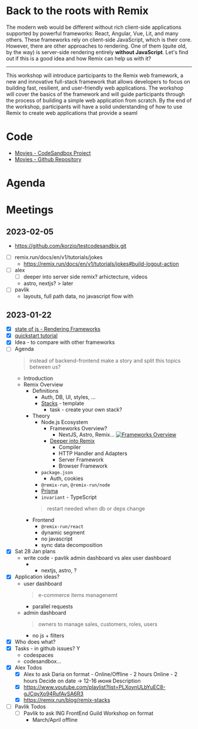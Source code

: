 # Back to the roots with Remix

The modern web would be different without rich client-side applications supported by powerful frameworks: React, Angular, Vue, Lit, and many others. These frameworks rely on client-side JavaScript, which is their core. However, there are other approaches to rendering. One of them (quite old, by the way) is server-side rendering entirely **without JavaScript**.
Let's find out if this is a good idea and how Remix can help us with it?

---

This workshop will introduce participants to the Remix web framework, a new and innovative full-stack framework that allows developers to focus on building fast, resilient, and user-friendly web applications. The workshop will cover the basics of the framework and will guide participants through the process of building a simple web application from scratch. By the end of the workshop, participants will have a solid understanding of how to use Remix to create web applications that provide a seaml

# Code

- [Movies - CodeSandbox Project](https://codesandbox.io/p/sandbox/wandering-dream-xeomqw?file=%2Fapp%2Froutes%2Fmovies%2F%24movieId.reviews.tsx)
- [Movies - Github Repository](https://github.com/korzio/testcodesandbix)

# Agenda

# Meetings

## 2023-02-05

- https://github.com/korzio/testcodesandbix.git
- [ ] remix.run/docs/en/v1/tutorials/jokes
  - https://remix.run/docs/en/v1/tutorials/jokes#build-logout-action
- [ ] alex
  - [ ] deeper into server side remix? arhictecture, videos
  - astro, nextjs? > later
- [ ] pavlik
  - layouts, full path data, no javascript flow with

## 2023-01-22

- [x] [state of js - Rendering Frameworks](https://2022.stateofjs.com/en-US/libraries/rendering-frameworks/)
- [x] [quickstart tutorial](https://remix.run/docs/en/v1/tutorials/blog)
- [x] Idea - to compare with other frameworks
- [ ] Agenda
  > instead of backend-frontend make a story and split this topics between us?
  - Introduction
  - Remix Overview
    - Definitions
      - Auth, DB, UI, styles, ...
      - [Stacks](https://remix.run/docs/en/v1/pages/stacks) - template
        - task - create your own stack?
    - Theory
      - Node.js Ecosystem
        - Frameworks Overview?
          - NextJS, Astro, Remix...
          [![Frameworks Overview](https://blog.logrocket.com/wp-content/uploads/2022/10/node-js-frameworks-types.png)](https://blog.logrocket.com/comparing-top-node-js-frameworks-frontend-developers/)
        - [Deeper into Remix](https://remix.run/docs/en/v1/pages/technical-explanation)
          - Compiler
          - HTTP Handler and Adapters
          - Server Framework
          - Browser Framework
      - `package.json`
        - Auth, cookies
      - `@remix-run`, `@remix-run/node`
      - [Prisma](https://prisma.io/)
      - `invariant` - TypeScript
      > restart needed when db or deps change
    - Frontend
      - `@remix-run/react`
      - dynamic segment
      - no javascript
      - sync data decomposition
- [x] Sat 28 Jan plans
  - write code - pavlik admin dashboard vs alex user dashboard
    - + nextjs, astro, ?
- [x] Application ideas?
  - user dashboard
    > e-commerce items managenemt
    - parallel requests
  - admin dashboard
    > owners to manage sales, customers, roles, users
    - no js + filters
- [x] Who does what?
- [x] Tasks - in github issues? Y
  - codespaces
  - codesandbox...
- [x] Alex Todos
  - [x] Alex to ask Daria on format - Online/Offline - 2 hours
    Online - 2 hours
    Decide on date
      -> 12-16 июня
    Description
  - [x] https://www.youtube.com/playlist?list=PLXoynULbYuEC8-gJCqyXo94RufAvSA6R3
  - [x] https://remix.run/blog/remix-stacks
- [ ] Pavlik Todos
  - [ ] Pavlik to ask ING FrontEnd Guild Workshop on format
    - March/April offline